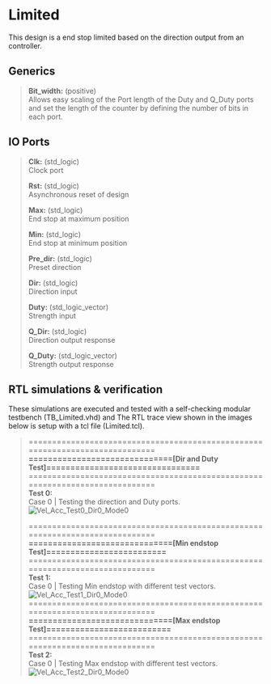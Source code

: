 # Limited
This design is a end stop limited based on the direction output from an controller.<br>

  ## Generics
  > **Bit_width:** (positive)<br> Allows easy scaling of the Port length of the Duty and Q_Duty ports and set the length of the counter by defining the number of bits in each port.<br>
  
  ## IO Ports
  > **Clk:** (std_logic)<br>   Clock port<br>
  > 
  > **Rst:** (std_logic)<br>   Asynchronous reset of design<br>
  > 
  > **Max:** (std_logic)<br>   End stop at maximum position <br> 
  > 
  > **Min:** (std_logic)<br>   End stop at minimum position <br> 
  > 
  > **Pre_dir:** (std_logic)<br>        Preset direction <br> 
  >
  > **Dir:** (std_logic)<br>            Direction input <br> 
  >
  > **Duty:** (std_logic_vector)<br>    Strength  input <br> 
  >
  > **Q_Dir:** (std_logic)<br>          Direction output response <br> 
  >
  > **Q_Duty:** (std_logic_vector)<br>  Strength  output response <br> 
 
  ## RTL simulations & verification
  These simulations are executed and tested with a self-checking modular testbench (TB_Limited.vhd) and
  The RTL trace view shown in the images below is setup with a tcl file (Limited.tcl).

> =============================================================================<br>
> **==============================[Dir and Duty Test]================================**<br>
> =============================================================================<br>
> **Test 0:**<br>
> Case 0 | Testing the direction and Duty ports.
> ![Vel_Acc_Test0_Dir0_Mode0](Image/Test0_Dir0_Mode0_RTL_view.png "Vel_Acc Test0, Dir='0',Mode='0'")
>
> =============================================================================<br>
> **==============================[Min endstop Test]=========================**<br>
> =============================================================================<br>
> **Test 1:**<br>
> Case 0 | Testing Min endstop with different test vectors.
> ![Vel_Acc_Test1_Dir0_Mode0](Image/Test1_Dir0_Mode0_RTL_view.png "Vel_Acc Test1, Dir='0',Mode='0'")
> =============================================================================<br>
> **==============================[Max endstop Test]==========================**<br>
> =============================================================================<br>
> **Test 2:**<br>
> Case 0 | Testing Max endstop with different test vectors.
> ![Vel_Acc_Test2_Dir0_Mode0](Image/Test2_Dir0_Mode0_RTL_view.png "Vel_Acc Test2, Dir='0',Mode='0'")
